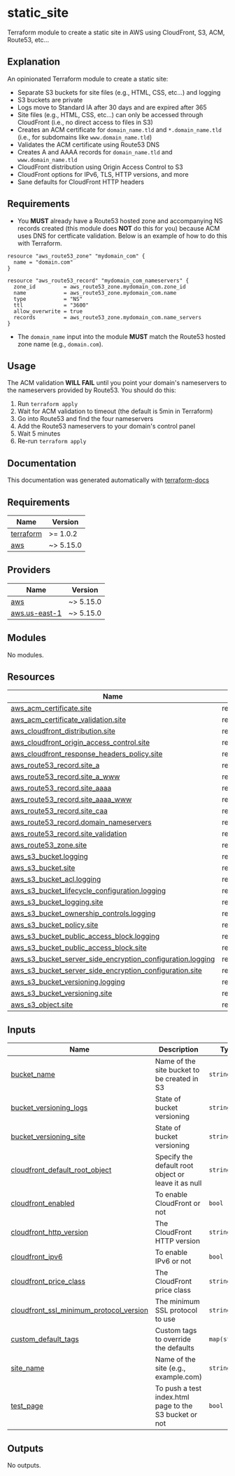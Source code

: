 # static_site

Terraform module to create a static site in AWS using CloudFront, S3, ACM, Route53, etc...

## Explanation

An opinionated Terraform module to create a static site:

* Separate S3 buckets for site files (e.g., HTML, CSS, etc...) and logging
* S3 buckets are private
* Logs move to Standard IA after 30 days and are expired after 365
* Site files (e.g., HTML, CSS, etc...) can only be accessed through CloudFront (i.e., no direct access to files in S3)
* Creates an ACM certificate for `domain_name.tld` and `*.domain_name.tld` (i.e., for subdomains like `www.domain_name.tld`)
* Validates the ACM certificate using Route53 DNS
* Creates A and AAAA records for `domain_name.tld` and `www.domain_name.tld`
* CloudFront distribution using Origin Access Control to S3
* CloudFront options for IPv6, TLS, HTTP versions, and more
* Sane defaults for CloudFront HTTP headers

## Requirements

* You **MUST** already have a Route53 hosted zone and accompanying NS records created (this module does **NOT** do this for you) because ACM uses DNS for certficate validation. Below is an example of how to do this with Terraform.

```
resource "aws_route53_zone" "mydomain_com" {
  name = "domain.com"
}

resource "aws_route53_record" "mydomain_com_nameservers" {
  zone_id         = aws_route53_zone.mydomain_com.zone_id
  name            = aws_route53_zone.mydomain_com.name
  type            = "NS"
  ttl             = "3600"
  allow_overwrite = true
  records         = aws_route53_zone.mydomain_com.name_servers
}
```
* The `domain_name` input into the module **MUST** match the Route53 hosted zone name (e.g., `domain.com`).

## Usage

The ACM validation **WILL FAIL** until you point your domain's nameservers to the nameservers provided by Route53. You should do this:

1. Run `terraform apply`
1. Wait for ACM validation to timeout (the default is 5min in Terraform)
1. Go into Route53 and find the four nameservers
1. Add the Route53 nameservers to your domain's control panel
1. Wait 5 minutes
1. Re-run `terraform apply`

## Documentation

This documentation was generated automatically with [terraform-docs](https://github.com/terraform-docs/gh-actions)

<!-- BEGIN_TF_DOCS -->
## Requirements

| Name | Version |
|------|---------|
| <a name="requirement_terraform"></a> [terraform](#requirement\_terraform) | >= 1.0.2 |
| <a name="requirement_aws"></a> [aws](#requirement\_aws) | ~> 5.15.0 |

## Providers

| Name | Version |
|------|---------|
| <a name="provider_aws"></a> [aws](#provider\_aws) | ~> 5.15.0 |
| <a name="provider_aws.us-east-1"></a> [aws.us-east-1](#provider\_aws.us-east-1) | ~> 5.15.0 |

## Modules

No modules.

## Resources

| Name | Type |
|------|------|
| [aws_acm_certificate.site](https://registry.terraform.io/providers/hashicorp/aws/latest/docs/resources/acm_certificate) | resource |
| [aws_acm_certificate_validation.site](https://registry.terraform.io/providers/hashicorp/aws/latest/docs/resources/acm_certificate_validation) | resource |
| [aws_cloudfront_distribution.site](https://registry.terraform.io/providers/hashicorp/aws/latest/docs/resources/cloudfront_distribution) | resource |
| [aws_cloudfront_origin_access_control.site](https://registry.terraform.io/providers/hashicorp/aws/latest/docs/resources/cloudfront_origin_access_control) | resource |
| [aws_cloudfront_response_headers_policy.site](https://registry.terraform.io/providers/hashicorp/aws/latest/docs/resources/cloudfront_response_headers_policy) | resource |
| [aws_route53_record.site_a](https://registry.terraform.io/providers/hashicorp/aws/latest/docs/resources/route53_record) | resource |
| [aws_route53_record.site_a_www](https://registry.terraform.io/providers/hashicorp/aws/latest/docs/resources/route53_record) | resource |
| [aws_route53_record.site_aaaa](https://registry.terraform.io/providers/hashicorp/aws/latest/docs/resources/route53_record) | resource |
| [aws_route53_record.site_aaaa_www](https://registry.terraform.io/providers/hashicorp/aws/latest/docs/resources/route53_record) | resource |
| [aws_route53_record.site_caa](https://registry.terraform.io/providers/hashicorp/aws/latest/docs/resources/route53_record) | resource |
| [aws_route53_record.domain_nameservers](https://registry.terraform.io/providers/hashicorp/aws/latest/docs/resources/route53_record) | resource |
| [aws_route53_record.site_validation](https://registry.terraform.io/providers/hashicorp/aws/latest/docs/resources/route53_record) | resource |
| [aws_route53_zone.site](https://registry.terraform.io/providers/hashicorp/aws/latest/docs/resources/route53_zone) | resource |
| [aws_s3_bucket.logging](https://registry.terraform.io/providers/hashicorp/aws/latest/docs/resources/s3_bucket) | resource |
| [aws_s3_bucket.site](https://registry.terraform.io/providers/hashicorp/aws/latest/docs/resources/s3_bucket) | resource |
| [aws_s3_bucket_acl.logging](https://registry.terraform.io/providers/hashicorp/aws/latest/docs/resources/s3_bucket_acl) | resource |
| [aws_s3_bucket_lifecycle_configuration.logging](https://registry.terraform.io/providers/hashicorp/aws/latest/docs/resources/s3_bucket_lifecycle_configuration) | resource |
| [aws_s3_bucket_logging.site](https://registry.terraform.io/providers/hashicorp/aws/latest/docs/resources/s3_bucket_logging) | resource |
| [aws_s3_bucket_ownership_controls.logging](https://registry.terraform.io/providers/hashicorp/aws/latest/docs/resources/s3_bucket_ownership_controls) | resource |
| [aws_s3_bucket_policy.site](https://registry.terraform.io/providers/hashicorp/aws/latest/docs/resources/s3_bucket_policy) | resource |
| [aws_s3_bucket_public_access_block.logging](https://registry.terraform.io/providers/hashicorp/aws/latest/docs/resources/s3_bucket_public_access_block) | resource |
| [aws_s3_bucket_public_access_block.site](https://registry.terraform.io/providers/hashicorp/aws/latest/docs/resources/s3_bucket_public_access_block) | resource |
| [aws_s3_bucket_server_side_encryption_configuration.logging](https://registry.terraform.io/providers/hashicorp/aws/latest/docs/resources/s3_bucket_server_side_encryption_configuration) | resource |
| [aws_s3_bucket_server_side_encryption_configuration.site](https://registry.terraform.io/providers/hashicorp/aws/latest/docs/resources/s3_bucket_server_side_encryption_configuration) | resource |
| [aws_s3_bucket_versioning.logging](https://registry.terraform.io/providers/hashicorp/aws/latest/docs/resources/s3_bucket_versioning) | resource |
| [aws_s3_bucket_versioning.site](https://registry.terraform.io/providers/hashicorp/aws/latest/docs/resources/s3_bucket_versioning) | resource |
| [aws_s3_object.site](https://registry.terraform.io/providers/hashicorp/aws/latest/docs/resources/s3_object) | resource |

## Inputs

| Name | Description | Type | Default | Required |
|------|-------------|------|---------|:--------:|
| <a name="input_bucket_name"></a> [bucket\_name](#input\_bucket\_name) | Name of the site bucket to be created in S3 | `string` | n/a | yes |
| <a name="input_bucket_versioning_logs"></a> [bucket\_versioning\_logs](#input\_bucket\_versioning\_logs) | State of bucket versioning | `string` | `"Disabled"` | no |
| <a name="input_bucket_versioning_site"></a> [bucket\_versioning\_site](#input\_bucket\_versioning\_site) | State of bucket versioning | `string` | `"Disabled"` | no |
| <a name="input_cloudfront_default_root_object"></a> [cloudfront\_default\_root\_object](#input\_cloudfront\_default\_root\_object) | Specify the default root object or leave it as null | `string` | `null` | no |
| <a name="input_cloudfront_enabled"></a> [cloudfront\_enabled](#input\_cloudfront\_enabled) | To enable CloudFront or not | `bool` | `true` | no |
| <a name="input_cloudfront_http_version"></a> [cloudfront\_http\_version](#input\_cloudfront\_http\_version) | The CloudFront HTTP version | `string` | `"http2"` | no |
| <a name="input_cloudfront_ipv6"></a> [cloudfront\_ipv6](#input\_cloudfront\_ipv6) | To enable IPv6 or not | `bool` | `true` | no |
| <a name="input_cloudfront_price_class"></a> [cloudfront\_price\_class](#input\_cloudfront\_price\_class) | The CloudFront price class | `string` | `"PriceClass_100"` | no |
| <a name="input_cloudfront_ssl_minimum_protocol_version"></a> [cloudfront\_ssl\_minimum\_protocol\_version](#input\_cloudfront\_ssl\_minimum\_protocol\_version) | The minimum SSL protocol to use | `string` | `"TLSv1.2_2021"` | no |
| <a name="input_custom_default_tags"></a> [custom\_default\_tags](#input\_custom\_default\_tags) | Custom tags to override the defaults | `map(string)` | `{}` | no |
| <a name="input_domain_name"></a> [site\_name](#input\_site\_name) | Name of the site (e.g., example.com) | `string` | n/a | yes |
| <a name="input_test_page"></a> [test\_page](#input\_test\_page) | To push a test index.html page to the S3 bucket or not | `bool` | `true` | no |

## Outputs

No outputs.
<!-- END_TF_DOCS -->
